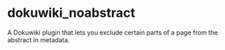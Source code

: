 # dokuwiki_noabstract
A Dokuwiki plugin that lets you exclude certain parts of a page from the abstract in metadata.
